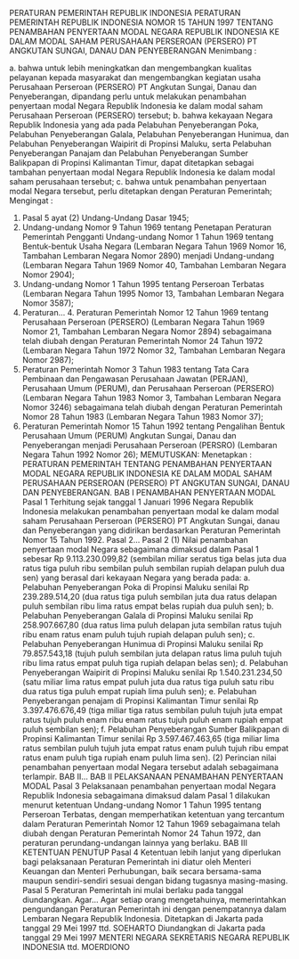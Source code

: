 PERATURAN PEMERINTAH REPUBLIK INDONESIA PERATURAN PEMERINTAH REPUBLIK INDONESIA NOMOR 15 TAHUN 1997 TENTANG PENAMBAHAN PENYERTAAN MODAL NEGARA REPUBLIK INDONESIA KE DALAM MODAL SAHAM PERUSAHAAN PERSEROAN (PERSERO) PT ANGKUTAN SUNGAI, DANAU DAN PENYEBERANGAN
Menimbang :

a. bahwa untuk lebih meningkatkan dan mengembangkan kualitas pelayanan kepada masyarakat dan mengembangkan kegiatan usaha Perusahaan Perseroan (PERSERO) PT Angkutan Sungai, Danau dan Penyeberangan, dipandang perlu untuk melakukan penambahan penyertaan modal Negara Republik Indonesia ke dalam modal saham Perusahaan Perseroan (PERSERO) tersebut;
b. bahwa kekayaan Negara Republik Indonesia yang ada pada Pelabuhan Penyeberangan Poka, Pelabuhan Penyeberangan Galala, Pelabuhan Penyeberangan Hunimua, dan Pelabuhan Penyeberangan Waipirit di Propinsi Maluku, serta Pelabuhan Penyeberangan Panajam dan Pelabuhan Penyeberangan Sumber Balikpapan di Propinsi Kalimantan Timur, dapat ditetapkan sebagai tambahan penyertaan modal Negara Republik Indonesia ke dalam modal saham perusahaan tersebut;
c. bahwa untuk penambahan penyertaan modal Negara tersebut, perlu ditetapkan dengan Peraturan Pemerintah;
Mengingat :

1. Pasal 5 ayat (2) Undang-Undang Dasar 1945;
2. Undang-undang Nomor 9 Tahun 1969 tentang Penetapan Peraturan Pemerintah Pengganti Undang-undang Nomor 1 Tahun 1969 tentang Bentuk-bentuk Usaha Negara (Lembaran Negara Tahun 1969 Nomor 16, Tambahan Lembaran Negara Nomor 2890) menjadi Undang-undang (Lembaran Negara Tahun 1969 Nomor 40, Tambahan Lembaran Negara Nomor 2904);
3. Undang-undang Nomor 1 Tahun 1995 tentang Perseroan Terbatas (Lembaran Negara Tahun 1995 Nomor 13, Tambahan Lembaran Negara Nomor 3587);
4. Peraturan… 4. Peraturan Pemerintah Nomor 12 Tahun 1969 tentang Perusahaan Perseroan (PERSERO) (Lembaran Negara Tahun 1969 Nomor 21, Tambahan Lembaran Negara Nomor 2894) sebagaimana telah diubah dengan Peraturan Pemerintah Nomor 24 Tahun 1972 (Lembaran Negara Tahun 1972 Nomor 32, Tambahan Lembaran Negara Nomor 2987);
5. Peraturan Pemerintah Nomor 3 Tahun 1983 tentang Tata Cara Pembinaan dan Pengawasan Perusahaan Jawatan (PERJAN), Perusahaan Umum (PERUM), dan Perusahaan Perseroan (PERSERO) (Lembaran Negara Tahun 1983 Nomor 3, Tambahan Lembaran Negara Nomor 3246) sebagaimana telah diubah dengan Peraturan Pemerintah Nomor 28 Tahun 1983 (Lembaran Negara Tahun 1983 Nomor 37);
6. Peraturan Pemerintah Nomor 15 Tahun 1992 tentang Pengalihan Bentuk Perusahaan Umum (PERUM) Angkutan Sungai, Danau dan Penyeberangan menjadi Perusahaan Perseroan (PERSRO) (Lembaran Negara Tahun 1992 Nomor 26);
MEMUTUSKAN:
 Menetapkan : PERATURAN PEMERINTAH TENTANG PENAMBAHAN PENYERTAAN MODAL NEGARA REPUBLIK INDONESIA KE DALAM MODAL SAHAM PERUSAHAAN PERSEROAN (PERSERO) PT ANGKUTAN SUNGAI, DANAU DAN PENYEBERANGAN.
BAB I PENAMBAHAN PENYERTAAN MODAL
Pasal 1
Terhitung sejak tanggal 1 Januari 1996 Negara Republik Indonesia melakukan penambahan penyertaan modal ke dalam modal saham Perusahaan Perseroan (PERSERO) PT Angkutan Sungai, danau dan Penyeberangan yang didirikan berdasarkan Peraturan Pemerintah Nomor 15 Tahun 1992. Pasal 2…
Pasal 2
(1) Nilai penambahan penyertaan modal Negara sebagaimana dimaksud dalam Pasal 1 sebesar Rp 9.113.230.099,82 (sembilan miliar seratus tiga belas juta dua ratus tiga puluh ribu sembilan puluh sembilan rupiah delapan puluh dua sen) yang berasal dari kekayaan Negara yang berada pada:
a. Pelabuhan Penyeberangan Poka di Propinsi Maluku senilai Rp 239.289.514,20 (dua ratus tiga puluh sembilan juta dua ratus delapan puluh sembilan ribu lima ratus empat belas rupiah dua puluh sen);
b. Pelabuhan Penyeberangan Galala di Propinsi Maluku senilai Rp 258.907.667,80 (dua ratus lima puluh delapan juta sembilan ratus tujuh ribu enam ratus enam puluh tujuh rupiah delapan puluh sen);
c. Pelabuhan Penyeberangan Hunimua di Propinsi Maluku senilai Rp 79.857.543,18 (tujuh puluh sembilan juta delapan ratus lima puluh tujuh ribu lima ratus empat puluh tiga rupiah delapan belas sen);
d. Pelabuhan Penyeberangan Waipirit di Propinsi Maluku senilai Rp 1.540.231.234,50 (satu miliar lima ratus empat puluh juta dua ratus tiga puluh satu ribu dua ratus tiga puluh empat rupiah lima puluh sen);
e. Pelabuhan Penyeberangan penajam di Propinsi Kalimantan Timur senilai Rp 3.397.476.676,49 (tiga miliar tiga ratus sembilan puluh tujuh juta empat ratus tujuh puluh enam ribu enam ratus tujuh puluh enam rupiah empat puluh sembilan sen);
f. Pelabuhan Penyeberangan Sumber Balikpapan di Propinsi Kalimantan Timur senilai Rp 3.597.467.463,65 (tiga miliar lima ratus sembilan puluh tujuh juta empat ratus enam puluh tujuh ribu empat ratus enam puluh tiga rupiah enam puluh lima sen).
(2) Perincian nilai penambahan penyertaan modal Negara tersebut adalah sebagaimana terlampir. BAB II…
BAB II PELAKSANAAN PENAMBAHAN PENYERTAAN MODAL
Pasal 3
Pelaksanaan penambahan penyertaan modal Negara Republik Indonesia sebagaimana dimaksud dalam Pasal 1 dilakukan menurut ketentuan Undang-undang Nomor 1 Tahun 1995 tentang Perseroan Terbatas, dengan memperhatikan ketentuan yang tercantum dalam Peraturan Pemerintah Nomor 12 Tahun 1969 sebagaimana telah diubah dengan Peraturan Pemerintah Nomor 24 Tahun 1972, dan peraturan perundang-undangan lainnya yang berlaku.
BAB III KETENTUAN PENUTUP
Pasal 4
Ketentuan lebih lanjut yang diperlukan bagi pelaksanaan Peraturan Pemerintah ini diatur oleh Menteri Keuangan dan Menteri Perhubungan, baik secara bersama-sama maupun sendiri-sendiri sesuai dengan bidang tugasnya masing-masing.
Pasal 5
Peraturan Pemerintah ini mulai berlaku pada tanggal diundangkan. Agar…
Agar setiap orang mengetahuinya, memerintahkan pengundangan Peraturan Pemerintah ini dengan penempatannya dalam Lembaran Negara Republik Indonesia. Ditetapkan di Jakarta pada tanggal 29 Mei 1997 ttd. SOEHARTO Diundangkan di Jakarta pada tanggal 29 Mei 1997 MENTERI NEGARA SEKRETARIS NEGARA REPUBLIK INDONESIA ttd. MOERDIONO